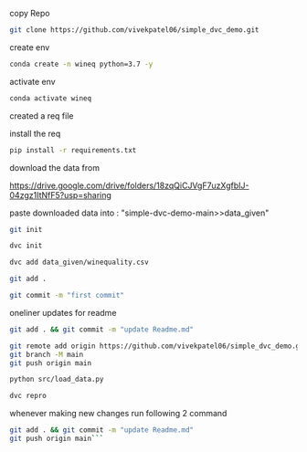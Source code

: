 copy Repo

```bash 
git clone https://github.com/vivekpatel06/simple_dvc_demo.git

```
create env

```bash
conda create -n wineq python=3.7 -y
```

activate env
```bash
conda activate wineq
```

created a req file

install the req
```bash
pip install -r requirements.txt
```
download the data from 

https://drive.google.com/drive/folders/18zqQiCJVgF7uzXgfbIJ-04zgz1ItNfF5?usp=sharing

paste downloaded data into : "simple-dvc-demo-main>>data_given"

```bash
git init
```
```bash
dvc init 
```
```bash
dvc add data_given/winequality.csv
```
```bash
git add .
```
```bash
git commit -m "first commit"
```

oneliner updates  for readme

```bash
git add . && git commit -m "update Readme.md"
```
```bash
git remote add origin https://github.com/vivekpatel06/simple_dvc_demo.git
git branch -M main
git push origin main
```
```bash
python src/load_data.py
```
```bash
dvc repro
```
whenever making new changes run following 2 command
``` bash
git add . && git commit -m "update Readme.md"
git push origin main```
